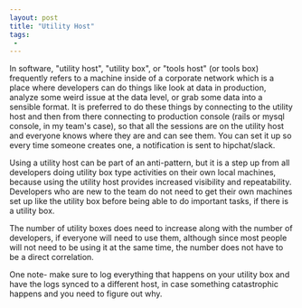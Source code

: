 ```yaml
---
layout: post
title: "Utility Host"
tags:
 -
---
```


In software, "utility host", "utility box", or "tools host" (or tools box) frequently refers to a machine inside of a corporate network which is a place where developers can do things like look at data in production, analyze some weird issue at the data level, or grab some data into a sensible format. It is preferred to do these things by connecting to the utility host and then from there connecting to production console (rails or mysql console, in my team's case), so that all the sessions are on the utility host and everyone knows where they are and can see them. You can set it up so every time someone creates one, a notification is sent to hipchat/slack.

Using a utility host can be part of an anti-pattern, but it is a step up from all developers doing utility box type activities on their own local machines, because using the utility host provides increased visibility and repeatability. Developers who are new to the team do not need to get their own machines set up like the utility box before being able to do important tasks, if there is a utility box.

The number of utility boxes does need to increase along with the number of developers, if everyone will need to use them, although since most people will not need to be using it at the same time, the number does not have to be a direct correlation.

One note- make sure to log everything that happens on your utility box and have the logs synced to a different host, in case something catastrophic happens and you need to figure out why.
